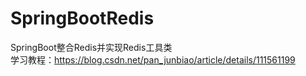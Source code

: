# SpringBootRedis
 SpringBoot整合Redis并实现Redis工具类
 <br/>学习教程：https://blog.csdn.net/pan_junbiao/article/details/111561199
